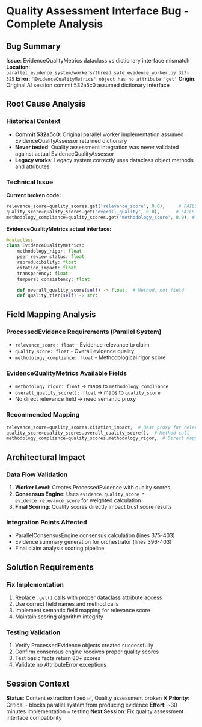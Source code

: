 # Quality Assessment Interface Bug - Complete Analysis

## Bug Summary
**Issue**: EvidenceQualityMetrics dataclass vs dictionary interface mismatch
**Location**: `parallel_evidence_system/workers/thread_safe_evidence_worker.py:323-325`
**Error**: `'EvidenceQualityMetrics' object has no attribute 'get'`
**Origin**: Original AI session commit 532a5c0 assumed dictionary interface

## Root Cause Analysis

### Historical Context
- **Commit 532a5c0**: Original parallel worker implementation assumed EvidenceQualityAssessor returned dictionary
- **Never tested**: Quality assessment integration was never validated against actual EvidenceQualityAssessor
- **Legacy works**: Legacy system correctly uses dataclass object methods and attributes

### Technical Issue
**Current broken code:**
```python
relevance_score=quality_scores.get('relevance_score', 0.0),     # FAILS - no .get() method
quality_score=quality_scores.get('overall_quality', 0.0),      # FAILS - wrong field name
methodology_compliance=quality_scores.get('methodology_score', 0.0), # FAILS - wrong field name
```

**EvidenceQualityMetrics actual interface:**
```python
@dataclass
class EvidenceQualityMetrics:
    methodology_rigor: float
    peer_review_status: float
    reproducibility: float
    citation_impact: float
    transparency: float
    temporal_consistency: float

    def overall_quality_score(self) -> float:  # Method, not field
    def quality_tier(self) -> str:
```

## Field Mapping Analysis

### ProcessedEvidence Requirements (Parallel System)
- `relevance_score: float` - Evidence relevance to claim
- `quality_score: float` - Overall evidence quality
- `methodology_compliance: float` - Methodological rigor score

### EvidenceQualityMetrics Available Fields
- `methodology_rigor: float` → maps to `methodology_compliance`
- `overall_quality_score(): float` → maps to `quality_score`
- No direct relevance field → need semantic proxy

### Recommended Mapping
```python
relevance_score=quality_scores.citation_impact,  # Best proxy for relevance
quality_score=quality_scores.overall_quality_score(),  # Method call
methodology_compliance=quality_scores.methodology_rigor,  # Direct mapping
```

## Architectural Impact

### Data Flow Validation
1. **Worker Level**: Creates ProcessedEvidence with quality scores
2. **Consensus Engine**: Uses `evidence.quality_score * evidence.relevance_score` for weighted calculation
3. **Final Scoring**: Quality scores directly impact trust score results

### Integration Points Affected
- ParallelConsensusEngine consensus calculation (lines 375-403)
- Evidence summary generation for orchestrator (lines 396-403)
- Final claim analysis scoring pipeline

## Solution Requirements

### Fix Implementation
1. Replace `.get()` calls with proper dataclass attribute access
2. Use correct field names and method calls
3. Implement semantic field mapping for relevance score
4. Maintain scoring algorithm integrity

### Testing Validation
1. Verify ProcessedEvidence objects created successfully
2. Confirm consensus engine receives proper quality scores
3. Test basic facts return 80+ scores
4. Validate no AttributeError exceptions

## Session Context
**Status**: Content extraction fixed ✅, Quality assessment broken ❌
**Priority**: Critical - blocks parallel system from producing evidence
**Effort**: ~30 minutes implementation + testing
**Next Session**: Fix quality assessment interface compatibility